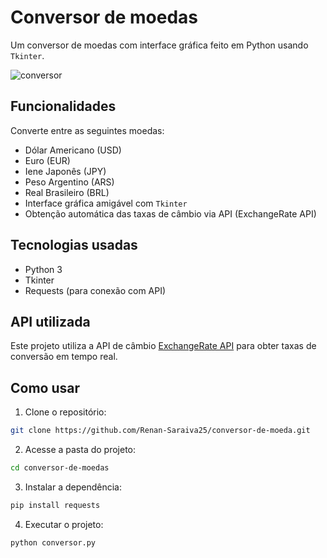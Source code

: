 # Conversor de moedas

Um conversor de moedas com interface gráfica feito em Python usando `Tkinter`.

![conversor](https://github.com/user-attachments/assets/3e63fc6d-313f-400a-be1b-fef5381e7199)

## Funcionalidades

Converte entre as seguintes moedas:
  - Dólar Americano (USD)
  - Euro (EUR)
  - Iene Japonês (JPY)
  - Peso Argentino (ARS)
  - Real Brasileiro (BRL)
  - Interface gráfica amigável com `Tkinter`
  - Obtenção automática das taxas de câmbio via API (ExchangeRate API)

## Tecnologias usadas

  - Python 3
  - Tkinter
  - Requests (para conexão com API)
    
## API utilizada
Este projeto utiliza a API de câmbio [ExchangeRate API](https://exchangerate-api.com/) para obter taxas de conversão em tempo real.

## Como usar

1. Clone o repositório:
```bash
git clone https://github.com/Renan-Saraiva25/conversor-de-moeda.git
```
2. Acesse a pasta do projeto:
```bash
cd conversor-de-moedas
```
3. Instalar a dependência:
```bash
pip install requests
```
4. Executar o projeto:
```bash
python conversor.py
```

